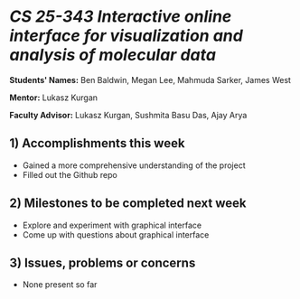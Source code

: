 # *CS 25-343 Interactive online interface for visualization and analysis of molecular data*

**Students' Names:** Ben Baldwin, Megan Lee, Mahmuda Sarker, James West

**Mentor:**
Lukasz Kurgan

**Faculty Advisor:**
Lukasz Kurgan, Sushmita Basu Das, Ajay Arya

## 1) Accomplishments this week ##
   - Gained a more comprehensive understanding of the project
   - Filled out the Github repo

## 2) Milestones to be completed next week ##
   - Explore and experiment with graphical interface
   - Come up with questions about graphical interface

## 3) Issues, problems or concerns ##
   - None present so far
